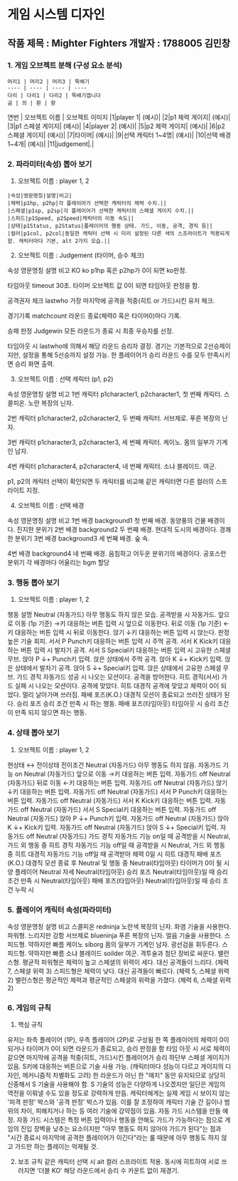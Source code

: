 
# 게임 시스템 디자인

## 작품 제목 : Mighter Fighters 개발자 : 1788005 김민창

### 1. 게임 오브젝트 분해 (구성 요소 분석)
```
머리1 | 머리2 | 머리3 | 뚝배기
---- | ---- | ---- | ----
다리 | 다리1 | 다리2 | 뚝배기깹니다
금 | 의 | 환 | 향
```

연번 | 오브젝트 이름 | 오브젝트 이미지
|1|player 1| (예시)|
|2|p1 체력 게이지| (예시)|
|3|p1 스페셜 게이지| (예시)|
|4|player 2| (예시)|
|5|p2 체력 게이지| (예시)|
|6|p2 스페셜 게이지| (예시)|
|7|타이머| (예시)|
|9|선택 캐릭터 1~4명| (예시)|
|10|선택 배경 1~4개| (예시)|
|11|judgement|.|

### 2. 파라미터(속성) 뽑아 보기

1) 오브젝트 이름 : player 1, 2
```
|속성|영문명칭|설명|비고|
|체력|p1hp, p2hp|각 플레이어가 선택한 캐릭터의 체력 수치.||
|스페셜|p1sp, p2sp|각 플레이어가 선택한 캐릭터의 스페셜 게이지 수치.||
|스피드|p1Speed, p2Speed|캐릭터의 이동 속도||
|상태|p1Status, p2Status|플레이어의 행동 상태. 가드, 이동, 공격, 경직 등||
|컬러|p1col, p2col|동일한 캐릭터 선택 시 미리 설정된 다른 색의 스프라이트가 적용되게 함. 캐릭터마다 기본, alt 2가지 모습.||
```

2) 오브젝트 이름 : Judgement (타이머, 승수 체크)

속성
영문명칭
설명
비고
KO
ko
p1hp 혹은 p2hp가 0이 되면 ko판정.

타임아웃
timeout
30초. 타이머 오브젝트 값 0이 되면 타임아웃 판정을 함.

공격권자 체크
lastwho
가장 마지막에 공격을 적중(히트 or 가드)시킨 유저 체크.

경기기록
matchcount
라운드 종료(체력0 혹은 타이머0)마다 기록.

승패 판정
Judgewin
모든 라운드가 종료 시 최종 우승자를 선정.

타임아웃 시 lastwho에 의해서 해당 라운드 승리자 결정. 경기는 기본적으로 2선승제이지만, 설정을 통해 5선승까지 설정 가능. 한 플레이어가 승리 라운드 수를 모두 만족시키면 승리 화면 출력.


3) 오브젝트 이름 : 선택 캐릭터 (p1, p2)

속성
영문명칭
설명
비고
1번 캐릭터
p1character1, p2character1, 
첫 번째 캐릭터. 스콜피온. 노란 복장의 닌자.

2번 캐릭터
p1character2, p2character2, 
두 번째 캐릭터. 서브제로. 푸른 복장의 닌자. 

3번 캐릭터
p1character3, p2character3, 
세 번째 캐릭터. 케이노. 몸의 일부가 기계인 남자. 

4번 캐릭터
p1character4, p2character4, 
네 번째 캐릭터. 소냐 블레이드. 여군.

p1, p2의 캐릭터 선택이 확인되면 두 캐릭터를 비교해 같은 캐릭터면 다른 컬러의 스프라이트 지정.


4) 오브젝트 이름 : 선택 배경

속성
영문명칭
설명
비고
1번 배경
background1
첫 번째 배경. 동양풍의 건물 배경이다.
진지한 분위기
2번 배경
background2
두 번째 배경. 현대적 도시의 배경이다.
경쾌한 분위기
3번 배경
background3
세 번째 배경. 숲 속.

4번 배경
background4
네 번째 배경. 음침하고 어두운 분위기의 배경이다.
공포스런 분위기
각 배경마다 어울리는 bgm 할당





### 3. 행동 뽑아 보기

1) 오브젝트 이름 : player 1, 2

행동
설명
Neutral (자동가드)
아무 행동도 하지 않은 모습. 공격받을 시 자동가드.
앞으로 이동
(1p 기준) →키 대응하는 버튼 입력 시 앞으로 이동한다.
뒤로 이동
(1p 기준) ←키 대응하는 버튼 입력 시 뒤로 이동한다.
앉기
↓키 대응하는 버튼 입력 시 앉는다. 판정 높은 기술 회피.
서서 P
Punch키 대응하는 버튼 입력 시 주먹 공격.
서서 K
Kick키 대응하는 버튼 입력 시 발차기 공격.
서서 S
Special키 대응하는 버튼 입력 시 고유한 스페셜 무브.
앉아 P
↓+ Punch키 입력. 앉은 상태에서 주먹 공격.
앉아 K
↓+ Kick키 입력. 앉은 상태에서 발차기 공격.
앉아 S
↓+ Special키 입력. 앉은 상태에서 고유한 스페셜 무브.
가드 경직
자동가드 성공 시 나오는 모션이다. 공격을 방어한다.
히트 경직(서서)
가드 실패 시 나오는 모션이다. 공격에 맞았다.
히트 대경직
공격에 맞았고 체력이 0이 되었다. 멀리 날아가며 쓰러짐.
패배 포즈(K.O.)
대경직 모션이 종료되고 쓰러진 상태가 된다.
승리 포즈
승리 조건 만족 시 하는 행동.
패배 포즈(타임아웃)
타임아웃 시 승리 조건이 만족 되지 않으면 하는 행동.


### 4. 상태 뽑아 보기

1) 오브젝트 이름 : player 1, 2

현상태 ↔ 전이상태
전이조건
Neutral (자동가드)
아무 행동도 하지 않음. 자동가드 기능 on
Neutral (자동가드)
앞으로 이동
→키 대응하는 버튼 입력. 자동가드 off
Neutral (자동가드)
뒤로 이동
←키 대응하는 버튼 입력. 자동가드 off
Neutral (자동가드)
앉기
↓키 대응하는 버튼 입력. 자동가드 off
Neutral (자동가드)
서서 P
Punch키 대응하는 버튼 입력. 자동가드 off
Neutral (자동가드)
서서 K
Kick키 대응하는 버튼 입력. 자동가드 off
Neutral (자동가드)
서서 S
Special키 대응하는 버튼 입력. 자동가드 off
Neutral (자동가드)
앉아 P
↓+ Punch키 입력. 자동가드 off
Neutral (자동가드)
앉아 K
↓+ Kick키 입력. 자동가드 off
Neutral (자동가드)
앉아 S
↓+ Special키 입력. 자동가드 off
Neutral (자동가드)
가드 경직
자동가드 기능 on일 때 공격받을 시
Neutral, 가드 외 행동 중
히트 경직
자동가드 기능 off일 때 공격받을 시
Neutral, 가드 외 행동 중
히트 대경직
자동가드 기능 off일 때 공격받아 체력 0일 시
히트 대경직
패배 포즈(K.O.)
대경직 모션 종료 후
Neutral 및 행동 중
Neutral(타임아웃)
타이머가 0이 될 시 양 플레이어 Neutral 자세
Neutral(타임아웃)
승리 포즈
Neutral(타임아웃)일 때 승리 조건 만족 시
Neutral(타임아웃)
패배 포즈(타임아웃)
Neutral(타임아웃)일 때 승리 조건 누락 시


### 5. 플레이어 캐릭터 속성(파라미터)


속성
영문명칭
설명
비고
스콜피온
redninja
노란색 복장의 닌자. 화염 기술을 사용한다. 파워형.
느리지만 강함
서브제로
blueninja
푸른 복장의 닌자. 얼음 기술을 사용한다. 스피드형.
약하지만 빠름
케이노
siborg
몸의 일부가 기계인 남자. 광선검을 휘두른다. 스피드형.
약하지만 빠름
소냐 블레이드
soilder
여군. 격투술과 첨단 장비로 싸운다. 밸런스형.
평균적
파워형은 체력이 높고 스페셜의 위력이 세다. 대신 공격들이 느리다. (체력 7, 스페셜 위력 3)
스피드형은 체력이 낮다. 대신 공격들이 빠르다. (체력 5, 스페셜 위력 2)
밸런스형은 평균적인 체력과 평균적인 스페셜의 위력을 가졌다. (체력 6, 스페셜 위력 2)


### 6. 게임의 규칙

1) 핵심 규칙

유저는 좌측 플레이어 (1P), 우측 플레이어 (2P)로 구성됨
한 쪽 플레이어의 체력이 0이 되거나 타이머가 0이 되면 라운드가 종료되고, 승리 판정을 함
타임 아웃 시 서로 체력이 같으면 마지막에 공격을 적중(히트, 가드)시킨 플레이어가 승리
하단부 스페셜 게이지가 있음. S키에 대응하는 버튼으로 기술 사용 가능. (캐릭터마다 성능이 다르고 게이지의 디자인, 메커니즘적 차별화도 고려)
한 라운드가 아닌 한 "매치" 동안 유지되므로 상당히 신중해서 S 기술을 사용해야 함. S 기술의 성능은 다양하게 나오겠지만 일단은 게임의 역전을 이뤄낼 수도 있을 정도로 강력하게 만듬.
캐릭터에게는 실제 게임 시 보이지 않는 '피격 판정' 박스와 '공격 판정' 박스가 있음. 이를 잘 조정하여 캐릭터 기술 간 길이나 범위의 차이, 피해지거나 하는 등 여러 기술에 강약점이 있음.
자동 가드 시스템을 만들 예정. 자동 가드 시스템은 특정 버튼 입력이나 행동을 안해도 가드가 가능하다는 점으로 게임의 진입 장벽을 낮추는 요소이지만 "아무 행동도 하지 않아야 가드가 된다"는 점과 "시간 종료시 마지막에 공격한 플레이어가 이긴다"라는 룰 때문에 아무 행동도 하지 않고 가드만 하는 플레이는 억제될 것.

2) 보조 규칙
같은 캐릭터 선택 시 alt 컬러 스프라이트 적용.
동시에 히트하여 서로 쓰러지면 ‘더블 KO’ 해당 라운드에서 승리 수 카운트 없이 재경기.




